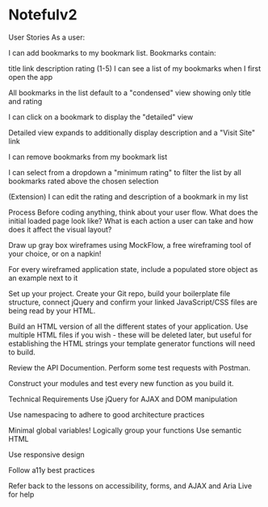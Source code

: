 # Notefulv2


User Stories
As a user:

I can add bookmarks to my bookmark list. Bookmarks contain:

title
link
description
rating (1-5)
I can see a list of my bookmarks when I first open the app

All bookmarks in the list default to a "condensed" view showing only title and rating

I can click on a bookmark to display the "detailed" view

Detailed view expands to additionally display description and a "Visit Site" link

I can remove bookmarks from my bookmark list

I can select from a dropdown a "minimum rating" to filter the list by all bookmarks rated above the chosen selection

(Extension) I can edit the rating and description of a bookmark in my list

Process
Before coding anything, think about your user flow. What does the initial loaded page look like? What is each action a user can take and how does it affect the visual layout?

Draw up gray box wireframes using MockFlow, a free wireframing tool of your choice, or on a napkin!

For every wireframed application state, include a populated store object as an example next to it

Set up your project. Create your Git repo, build your boilerplate file structure, connect jQuery and confirm your linked JavaScript/CSS files are being read by your HTML.

Build an HTML version of all the different states of your application. Use multiple HTML files if you wish - these will be deleted later, but useful for establishing the HTML strings your template generator functions will need to build.

Review the API Documention. Perform some test requests with Postman.

Construct your modules and test every new function as you build it.

Technical Requirements
Use jQuery for AJAX and DOM manipulation

Use namespacing to adhere to good architecture practices

Minimal global variables!
Logically group your functions
Use semantic HTML

Use responsive design

Follow a11y best practices

Refer back to the lessons on accessibility, forms, and AJAX and Aria Live for help